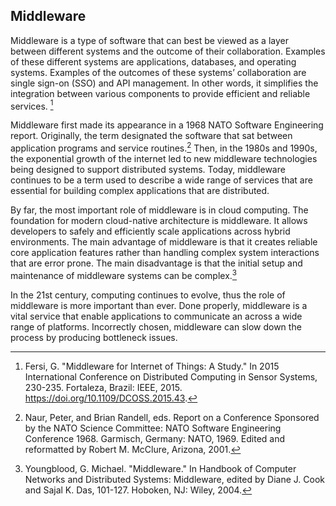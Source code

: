## Middleware

Middleware is a type of software that can best be viewed as a layer between different systems and the outcome of their collaboration. Examples of these different systems are applications, databases, and operating systems. Examples of the outcomes of these systems’ collaboration are single sign-on (SSO) and API management. In other words, it simplifies the integration between various components to provide efficient and reliable services. [^1citation]

Middleware first made its appearance in a 1968 NATO Software Engineering report. Originally, the term designated the software that sat between application programs and service routines.[^2citation] Then, in the 1980s and 1990s, the exponential growth of the internet led to new middleware technologies being designed to support distributed systems. Today, middleware continues to be a term used to describe a wide range of services that are essential for building complex applications that are distributed.

By far, the most important role of middleware is in cloud computing. The foundation for modern cloud-native architecture is middleware. It allows developers to safely and efficiently scale applications across hybrid environments. The main advantage of middleware is that it creates reliable core application features rather than handling complex system interactions that are error prone. The main disadvantage is that the initial setup and maintenance of middleware systems can be complex.[^3citation]

In the 21st century, computing continues to evolve, thus the role of middleware is more important than ever. Done properly, middleware is a vital service that enable applications to communicate an across a wide range of platforms. Incorrectly chosen, middleware can slow down the process by producing bottleneck issues. 

[^1citation]: Fersi, G. "Middleware for Internet of Things: A Study." In 2015 International Conference on Distributed Computing in Sensor Systems, 230-235. Fortaleza, Brazil: IEEE, 2015. https://doi.org/10.1109/DCOSS.2015.43.
[^2citation]: Naur, Peter, and Brian Randell, eds. Report on a Conference Sponsored by the NATO Science Committee: NATO Software Engineering Conference 1968. Garmisch, Germany: NATO, 1969. Edited and reformatted by Robert M. McClure, Arizona, 2001.
[^3citation]: Youngblood, G. Michael. "Middleware." In Handbook of Computer Networks and Distributed Systems: Middleware, edited by Diane J. Cook and Sajal K. Das, 101-127. Hoboken, NJ: Wiley, 2004.



